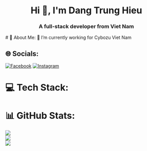 <h1 align="center">Hi 👋, I'm Dang Trung Hieu</h1>
<h3 align="center">A full-stack developer from Viet Nam</h3>
# 💫 About Me:
🔭 I’m currently working for Cybozu Viet Nam


## 🌐 Socials:
[![Facebook](https://img.shields.io/badge/Facebook-%231877F2.svg?logo=Facebook&logoColor=white)](https://facebook.com/dangtrunghieua4) [![Instagram](https://img.shields.io/badge/Instagram-%23E4405F.svg?logo=Instagram&logoColor=white)](https://instagram.com/dangtrunghieu_2799)

# 💻 Tech Stack:
# 📊 GitHub Stats:
![](https://github-readme-stats.vercel.app/api?username=trunghieu0207&theme=dark&hide_border=false&include_all_commits=true&count_private=true)<br/>
![](https://github-readme-streak-stats.herokuapp.com/?user=trunghieu0207&theme=dark&hide_border=false)<br/>
![](https://github-readme-stats.vercel.app/api/top-langs/?username=trunghieu0207&theme=dark&hide_border=false&include_all_commits=true&count_private=true&layout=compact)

